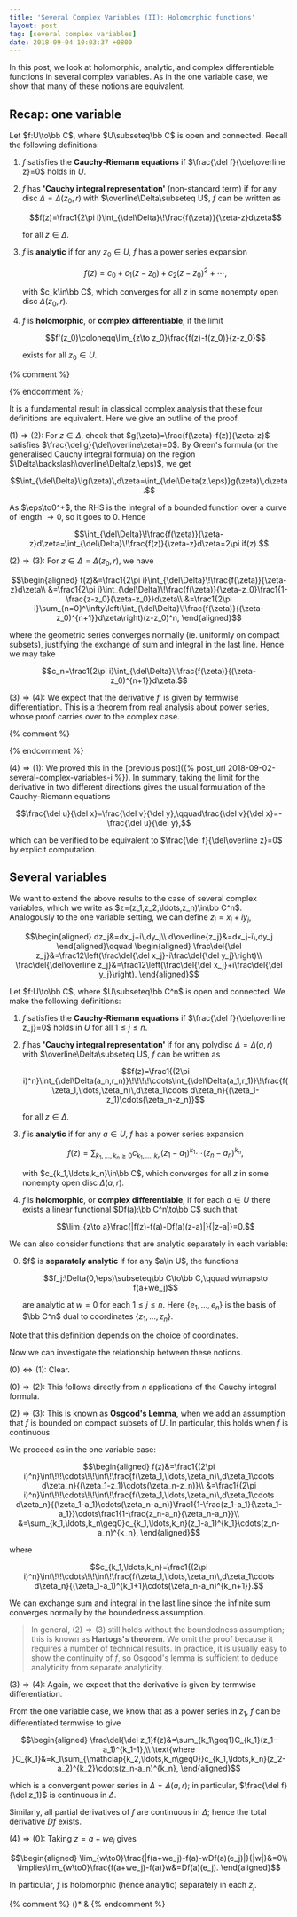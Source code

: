 ```yaml
---
title: 'Several Complex Variables (II): Holomorphic functions'
layout: post
tag: [several complex variables]
date: 2018-09-04 10:03:37 +0800
---
```


In this post, we look at holomorphic, analytic, and complex differentiable functions in several complex variables. As in the one variable case, we show that many of these notions are equivalent.

<!--more-->

## Recap: one variable

Let $f:U\to\bb C$, where $U\subseteq\bb C$ is open and connected. Recall the following definitions:

1. $f$ satisfies the __Cauchy-Riemann equations__ if $\frac{\del f}{\del\overline z}=0$ holds in $U$.
2. $f$ has __'Cauchy integral representation'__ (non-standard term) if for any disc $\Delta=\Delta(z_0,r)$ with $\overline\Delta\subseteq U$, $f$ can be written as

   $$f(z)=\frac1{2\pi i}\int_{\del\Delta}\!\frac{f(\zeta)}{\zeta-z}d\zeta$$

   for all $z\in\Delta$.
   <!-- for some continuous function $\phi:\del\overline\Delta\to\bb C$. -->
3. $f$ is __analytic__ if for any $z_0\in U$, $f$ has a power series expansion

   $$f(z)=c_0+c_1(z-z_0)+c_2(z-z_0)^2+\cdots,$$

   with $c_k\in\bb C$, which converges for all $z$ in some nonempty open disc $\Delta(z_0,r)$.
4. $f$ is __holomorphic__, or __complex differentiable__,  if the limit

   $$f'(z_0)\coloneqq\lim_{z\to z_0}\frac{f(z)-f(z_0)}{z-z_0}$$

   exists for all $z_0\in U$.

{% comment %}
<!-- __Theorem__: Let $f:U\to\bb C$, where $U\subseteq\bb C$ is open and connected. Then the following are equivalent:

1. $f$ is holomorphic in $U$;
2. $f\in C^1(U)$, and for any region $D$ with piecewise-$C^1$ boundary and closure contained in $U$, we have

   $$\int_{\del D}\!f(z)\,dz=0;$$
2. $f$ has Cauchy integral representation in $U$, in fact with $\phi=f$;
3. $f$ is analytic in $U$;
4. $f$ is complex differentiable in $U$.
 -->
{% endcomment %}

It is a fundamental result in classical complex analysis that these four definitions are equivalent. Here we give an outline of the proof.

$(1)\Rightarrow(2)$: For $z\in\Delta$, check that $g(\zeta)=\frac{f(\zeta)-f(z)}{\zeta-z}$ satisfies $\frac{\del g}{\del\overline\zeta}=0$. By Green's formula (or the generalised Cauchy integral formula) on the region $\Delta\backslash\overline\Delta(z,\eps)$, we get

$$\int_{\del\Delta}\!g(\zeta)\,d\zeta=\int_{\del\Delta(z,\eps)}g(\zeta)\,d\zeta.$$

As $\eps\to0^+$, the RHS is the integral of a bounded function over a curve of length $\to0$, so it goes to 0. Hence

$$\int_{\del\Delta}\!\frac{f(\zeta)}{\zeta-z}d\zeta=\int_{\del\Delta}\!\frac{f(z)}{\zeta-z}d\zeta=2\pi if(z).$$

$(2)\Rightarrow(3)$: For $z\in\Delta=\Delta(z_0,r)$, we have

$$\begin{aligned}
f(z)&=\frac1{2\pi i}\int_{\del\Delta}\!\frac{f(\zeta)}{\zeta-z}d\zeta\\
&=\frac1{2\pi i}\int_{\del\Delta}\!\frac{f(\zeta)}{\zeta-z_0}\frac1{1-\frac{z-z_0}{\zeta-z_0}}d\zeta\\
&=\frac1{2\pi i}\sum_{n=0}^\infty\left(\int_{\del\Delta}\!\frac{f(\zeta)}{(\zeta-z_0)^{n+1}}d\zeta\right)(z-z_0)^n,
\end{aligned}$$

where the geometric series converges <!--  absolutely since $\lvert\frac{z-z_0}{\zeta-z_0}\rvert<1$, and hence  -->normally (ie. uniformly on compact subsets), justifying the exchange of sum and integral in the last line. Hence we may take

$$c_n=\frac1{2\pi i}\int_{\del\Delta}\!\frac{f(\zeta)}{(\zeta-z_0)^{n+1}}d\zeta.$$

$(3)\Rightarrow(4)$: We expect that the derivative $f'$ is given by termwise differentiation. This is a theorem from real analysis about power series, whose proof carries over to the complex case.

{% comment %}
<!-- Without loss of generality, assume $z_0=0$.

We expect that the derivative of $f(z)=\sum_{n=0}^\infty c_nz^n$ is given by termwise differentiation, so set $g(z)=\sum_{n=1}^\infty nc_nz^{n-1}$ and $f_N(z)=\sum_{n=0}^Nc_nz^n$. Then for all $\lvert z\rvert< r$, $\lvert\zeta\rvert< r$,

$$\begin{aligned}
&g(z)-\frac{f(\zeta)-f(z)}{\zeta-z}\\
&=g(z)-f_N'(z)+\left(f_N'(z)-\frac{f_N(\zeta)-f_N(z)}{\zeta-z}\right)+\frac{(f_N-f)(\zeta)-(f_N-f)(z)}{\zeta-z}\\
&=\sum_{n=N+1}^\infty nc_nz^{n-1}+\left(f_N'(z)-\frac{f_N(\zeta)-f_N(z)}{\zeta-z}\right)-\sum_{n=N+1}^\infty c_n\frac{\zeta^n-z^n}{\zeta-z}.
\end{aligned}$$

Now $f$ and $g$ have the same radius of convergence, so the first term goes to 0 for $N\to\infty$. The same is true for the last term, since

$$\left|\frac{\zeta^n-z^n}{\zeta-z}\right|=\left|\zeta^{n-1}+\zeta^{n-2}z+\cdots+z^{n-1}\right|\leq n\max(|z|,|\zeta|)^{n-1}.$$

Also, for fixed large $N$, the middle term goes to 0 as $\zeta\to z$. Hence

$$\lim_{\zeta\to z}\left(g(z)-\frac{f(\zeta)-f(z)}{\zeta-z}\right)=0,$$

ie. $g(z)=f'(z)$. -->
{% endcomment %}

$(4)\Rightarrow(1)$: We proved this in the [previous post]({% post_url 2018-09-02-several-complex-variables-i %}). In summary, taking the limit for the derivative in two different directions gives the usual formulation of the Cauchy-Riemann equations

$$\frac{\del u}{\del x}=\frac{\del v}{\del y},\qquad\frac{\del v}{\del x}=-\frac{\del u}{\del y},$$

which can be verified to be equivalent to $\frac{\del f}{\del\overline z}=0$ by explicit computation.

## Several variables

We want to extend the above results to the case of several complex variables, which we write as $z=(z_1,z_2,\ldots,z_n)\in\bb C^n$. Analogously to the one variable setting, we can define $z_j=x_j+iy_j$,

$$\begin{aligned}
dz_j&=dx_j+i\,dy_j\\
d\overline{z_j}&=dx_j-i\,dy_j
\end{aligned}\qquad
\begin{aligned}
\frac\del{\del z_j}&=\frac12\left(\frac\del{\del x_j}-i\frac\del{\del y_j}\right)\\
\frac\del{\del\overline z_j}&=\frac12\left(\frac\del{\del x_j}+i\frac\del{\del y_j}\right).
\end{aligned}$$

Let $f:U\to\bb C$, where $U\subseteq\bb C^n$ is open and connected. We make the following definitions:

1. $f$ satisfies the __Cauchy-Riemann equations__ if $\frac{\del f}{\del\overline z_j}=0$ holds in $U$ for all $1\leq j\leq n$.
2. $f$ has __'Cauchy integral representation'__ if for any polydisc $\Delta=\Delta(a,r)$ with $\overline\Delta\subseteq U$, $f$ can be written as

   $$f(z)=\frac1{(2\pi i)^n}\int_{\del\Delta(a_n,r_n)}\!\!\!\!\cdots\int_{\del\Delta(a_1,r_1)}\!\frac{f(\zeta_1,\ldots,\zeta_n)\,d\zeta_1\cdots d\zeta_n}{(\zeta_1-z_1)\cdots(\zeta_n-z_n)}$$

   for all $z\in\Delta$.
3. $f$ is __analytic__ if for any $a\in U$, $f$ has a power series expansion

   $$f(z)=\sum_{k_1,\ldots,k_n\geq0}c_{k_1,\ldots,k_n}(z_1-a_1)^{k_1}\cdots(z_n-a_n)^{k_n},$$

   with $c_{k_1,\ldots,k_n}\in\bb C$, which converges for all $z$ in some nonempty open disc $\Delta(a,r)$.
4. $f$ is __holomorphic__, or __complex differentiable__, if for each $a\in U$ there exists a linear functional $Df(a):\bb C^n\to\bb C$ such that
  
   $$\lim_{z\to a}\frac{|f(z)-f(a)-Df(a)(z-a)|}{|z-a|}=0.$$

We can also consider functions that are analytic separately in each variable:

<ol start="0">
   <li> $f$ is <b>separately analytic</b> if for any $a\in U$, the functions

   $$f_j:\Delta(0,\eps)\subseteq\bb C\to\bb C,\qquad w\mapsto f(a+we_j)$$

   are analytic at $w=0$ for each $1\leq j\leq n$. Here $\{e_1,\ldots,e_n\}$ is the basis of $\bb C^n$ dual to coordinates $\{z_1,\ldots,z_n\}$.
   </li>
</ol>

Note that this definition depends on the choice of coordinates.

Now we can investigate the relationship between these notions.

$(0)\Leftrightarrow(1)$: Clear.

$(0)\Rightarrow(2)$: This follows directly from $n$ applications of the Cauchy integral formula.

$(2)\Rightarrow(3)$: This is known as __Osgood's Lemma__, when we add an assumption that $f$ is bounded on compact subsets of $U$. In particular, this holds when $f$ is continuous.

We proceed as in the one variable case:

$$\begin{aligned}
f(z)&=\frac1{(2\pi i)^n}\int\!\!\cdots\!\!\int\!\frac{f(\zeta_1,\ldots,\zeta_n)\,d\zeta_1\cdots d\zeta_n}{(\zeta_1-z_1)\cdots(\zeta_n-z_n)}\\
&=\frac1{(2\pi i)^n}\int\!\!\cdots\!\!\int\!\frac{f(\zeta_1,\ldots,\zeta_n)\,d\zeta_1\cdots d\zeta_n}{(\zeta_1-a_1)\cdots(\zeta_n-a_n)}\frac1{1-\frac{z_1-a_1}{\zeta_1-a_1}}\cdots\frac1{1-\frac{z_n-a_n}{\zeta_n-a_n}}\\
&=\sum_{k_1,\ldots,k_n\geq0}c_{k_1,\ldots,k_n}(z_1-a_1)^{k_1}\cdots(z_n-a_n)^{k_n},
\end{aligned}$$

where

$$c_{k_1,\ldots,k_n}=\frac1{(2\pi i)^n}\int\!\!\cdots\!\!\int\!\frac{f(\zeta_1,\ldots,\zeta_n)\,d\zeta_1\cdots d\zeta_n}{(\zeta_1-a_1)^{k_1+1}\cdots(\zeta_n-a_n)^{k_n+1}}.$$

We can exchange sum and integral in the last line since the infinite sum converges normally by the boundedness assumption.

> In general, $(2)\Rightarrow(3)$ still holds without the boundedness assumption; this is known as __Hartogs's theorem__. We omit the proof because it requires a number of technical results. In practice, it is usually easy to show the continuity of $f$, so Osgood's lemma is sufficient to deduce analyticity from separate analyticity.

$(3)\Rightarrow(4)$: Again, we expect that the derivative is given by termwise differentiation.

From the one variable case, we know that as a power series in $z_1$, $f$ can be differentiated termwise to give

$$\begin{aligned}
\frac\del{\del z_1}f(z)&=\sum_{k_1\geq1}C_{k_1}(z_1-a_1)^{k_1-1},\\
\text{where }C_{k_1}&=k_1\sum_{\mathclap{k_2,\ldots,k_n\geq0}}c_{k_1,\ldots,k_n}(z_2-a_2)^{k_2}\cdots(z_n-a_n)^{k_n},
\end{aligned}$$

which is a convergent power series in $\Delta=\Delta(a,r)$; in particular, $\frac{\del f}{\del z_1}$ is continuous in $\Delta$.

Similarly, all partial derivatives of $f$ are continuous in $\Delta$; hence the total derivative $Df$ exists.

$(4)\Rightarrow(0)$: Taking $z=a+we_j$ gives

$$\begin{aligned}
\lim_{w\to0}\frac{|f(a+we_j)-f(a)-wDf(a)(e_j)|}{|w|}&=0\\
\implies\lim_{w\to0}\frac{f(a+we_j)-f(a)}w&=Df(a)(e_j).
\end{aligned}$$

In particular, $f$ is holomorphic (hence analytic) separately in each $z_j$.

{% comment %}
()* &
{% endcomment %}